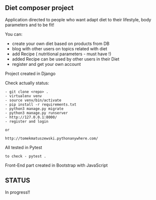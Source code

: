 ## Diet composer project

Application directed to people who want adapt diet to their lifestyle, body parameters and to be fit!

You can:

- create your own diet based on products from DB
- blog with other users on topics related with diet
- add Recipe ( nutritional parameters - must have !)
- added Recipe can be used by other users in their Diet
- register and get your own account

Project created in Django

Check actually status:

    - git clone <repo> .
    - virtualenv venv
    - source venv/bin/activate
    - pip install -r requirements.txt
    - python3 manage.py migrate
    - python3 manage.py runserver
    - http://127.0.0.1:8000/
    - register and login
    
    or
    
    http://tomekmatuszewski.pythonanywhere.com/
    
All tested in Pytest 

    to check - pytest .
    
Front-End part created in Bootstrap with JavaScript

## STATUS

In progress!!



 


